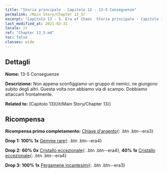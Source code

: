 ```yaml
---
title: "Storia principale - Capitolo 13 - 13-5 Conseguenze"
permalink: /Main Story/Chapter 13_5/
excerpt: "Capitolo 13 - 5. Era of Chaos  Storia principale - Capitolo 13_5. 13-5 Conseguenze"
last_modified_at: 2021-03-31
locale: it
ref: "Chapter 13_5.md"
toc: false
classes: wide
---
```


## Dettagli

 **Nome:** 13-5 Conseguenze

 **Descrizione:** Non appena sconfiggiamo un gruppo di nemici, ne giungono subito degli altri. Questa volta non abbiamo via di scampo. Dobbiamo attaccarli frontalmente.

 **Related to:** [Capitolo 13](/it/Main Story/Chapter 13/)

## Ricompensa

 **Ricompensa primo completamento:** [Chiave d'argento](/it/Items/con_693/){: .btn .btn--era3}

 **Drop 1:** **100% 1x** [Gemme rare](/it/Items/mat_44/){: .btn .btn--era4}

 **Drop 2:** **60% 0x** [Cristallo eccezionale](/it/Items/mat_38/){: .btn .btn--era4}, **40% 1x** [Cristallo eccezionale](/it/Items/mat_38/){: .btn .btn--era4}

 **Drop 3:** **100% 1x** [Pergamene incantesimi](/it/Items/con_694/){: .btn .btn--era3}

